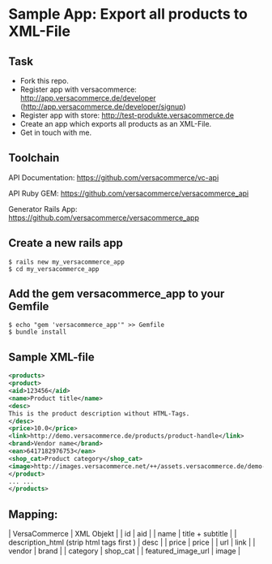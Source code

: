Sample App: Export all products to XML-File 
===========================================

Task
----

* Fork this repo.
* Register app with versacommerce: http://app.versacommerce.de/developer (http://app.versacommerce.de/developer/signup)
* Register app with store: http://test-produkte.versacommerce.de
* Create an app which exports all products as an XML-File.
* Get in touch with me.


Toolchain
---------

API Documentation:
https://github.com/versacommerce/vc-api

API Ruby GEM:
https://github.com/versacommerce/versacommerce_api

Generator Rails App: 
https://github.com/versacommerce/versacommerce_app


## Create a new rails app
    $ rails new my_versacommerce_app
    $ cd my_versacommerce_app

## Add the gem versacommerce_app to your Gemfile
    $ echo "gem 'versacommerce_app'" >> Gemfile
    $ bundle install

## Sample XML-file
```xml
<products>
<product>
<aid>123456</aid>
<name>Product title</name>
<desc>
This is the product description without HTML-Tags.
</desc>
<price>10.0</price>
<link>http://demo.versacommerce.de/products/product-handle</link>
<brand>Vendor name</brand>
<ean>6417182976753</ean>
<shop_cat>Product category</shop_cat>
<image>http://images.versacommerce.net/++/assets.versacommerce.de/demo-1_versacommerce_de/product_images/167355/original/image20121218-2-r75eg5.jpg</image>
</product>
... ...
</products>
```


Mapping:
--------

| VersaCommerce | XML Objekt |
| id | aid |
| name | title + subtitle |
| description_html (strip html tags first ) | desc |
| price | price |
| url | link |
| vendor | brand |
| category | shop_cat |
| featured_image_url | image |
